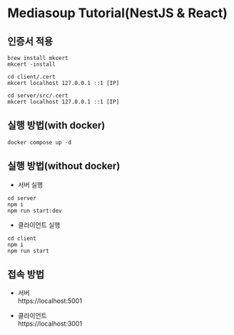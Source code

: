 # Mediasoup Tutorial(NestJS & React)

## 인증서 적용

```shell
brew install mkcert
mkcert -install

cd client/.cert
mkcert localhost 127.0.0.1 ::1 [IP]

cd server/src/.cert
mkcert localhost 127.0.0.1 ::1 [IP]
```

## 실행 방법(with docker)

```shell
docker compose up -d
```

## 실행 방법(without docker)

- 서버 실행

```shell
cd server
npm i
npm run start:dev
```

- 클라이언트 실행

```shell
cd client
npm i
npm run start
```

## 접속 방법

- 서버  
  https://localhost:5001

- 클라이언트  
  https://localhost:3001
